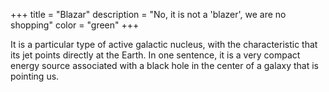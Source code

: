 +++
title = "Blazar"
description = "No, it is not a 'blazer', we are no shopping"
color = "green"
+++

It is a particular type of active galactic nucleus, with the characteristic that its jet points directly at the Earth. In one sentence, it is a very compact energy source associated with a black hole in the center of a galaxy that is pointing us.
